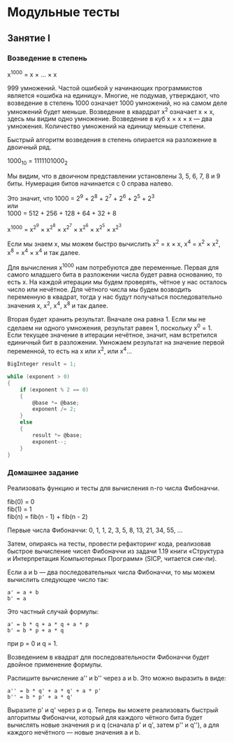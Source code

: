 # Модульные тесты

## Занятие I

### Возведение в степень

x<sup>1000</sup> = x &times; ... &times; x

999 умножений. Частой ошибкой у начинающих программистов является &laquo;ошибка на единицу&raquo;.
Многие, не подумав, утверждают, что возведение в степень 1000 означает 1000 умножений, но на самом деле
умножений будет меньше. Возведение в квардрат x<sup>2</sup> означает x &times; x, здесь мы видим одно
умножение. Возведение в куб x &times; x &times; x&nbsp;&mdash; два умножения. Количество умножений
на единицу меньше степени.

Быстрый алгоритм возведения в степень опирается на разложение в двоичный ряд.

1000<sub>10</sub> = 1111101000<sub>2</sub>

Мы видим, что в двоичном представлении установлены 3, 5, 6, 7, 8 и 9 биты. Нумерация битов начинается с 0 справа налево.

Это значит, что 1000 = 2<sup>9</sup> + 2<sup>8</sup> + 2<sup>7</sup> + 2<sup>6</sup> + 2<sup>5</sup> + 2<sup>3</sup><br />
или<br />
1000 = 512 + 256 + 128 + 64 + 32 + 8

x<sup>1000</sup> = x<sup>2<sup>9</sup></sup> &times; x<sup>2<sup>8</sup></sup> &times; x<sup>2<sup>7</sup></sup> &times; x<sup>2<sup>6</sup></sup> &times; x<sup>2<sup>5</sup></sup> &times; x<sup>2<sup>3</sup></sup>

Если мы знаем x, мы можем быстро вычислить x<sup>2</sup> = x &times; x,
x<sup>4</sup> = x<sup>2</sup> &times; x<sup>2</sup>, x<sup>8</sup> = x<sup>4</sup> &times; x<sup>4</sup> и так далее.

Для вычисления x<sup>1000</sup> нам потребуются две переменные. Первая для самого младшего бита в разложении числа
будет равна основанию, то есть x. На каждой итерации мы будем проверять, чётное у нас осталось число или
нечётное. Для чётного числа мы будем возводить переменную в квадрат, тогда у нас будут получаться последовательно
значения x, x<sup>2</sup>, x<sup>4</sup>, x<sup>8</sup> и так далее.

Вторая будет хранить результат. Вначале она равна 1. Если мы не сделаем ни одного умножения, результат равен 1,
поскольку x<sup>0</sup> = 1. Если текущее значение в итерации нечётное, значит, нам встретился единичный бит в разложении.
Умножаем результат на значение первой переменной, то есть на x или x<sup>2</sup>, или x<sup>4</sup>...

```c#
BigInteger result = 1;

while (exponent > 0)
{
    if (exponent % 2 == 0)
    {
        @base *= @base;
        exponent /= 2;
    }
    else
    {
        result *= @base;
        exponent--;
    }
}
```

### Домашнее задание

Реализовать функцию и тесты для вычисления n-го числа Фибоначчи.

fib(0) = 0<br />
fib(1) = 1<br />
fib(n) = fib(n - 1) + fib(n - 2)

Первые числа Фибоначчи: 0, 1, 1, 2, 3, 5, 8, 13, 21, 34, 55, ...

Затем, опираясь на тесты, провести рефакторинг кода, реализовав быстрое вычисление чисел Фибоначчи из задачи 1.19
книги &laquo;Структура и Интерпретация Компьютерных Программ&raquo; (SICP, читается _сик-пи_).

Если a и b&nbsp;&mdash; два последовательных числа Фибоначчи, то мы можем вычислить следующее число так:

```
a' = a + b
b' = a
```

Это частный случай формулы:
```
a' = b * q + a * q + a * p
b' = b * p + a * q
```
при p = 0 и q = 1.

Возведением в квадрат для последовательности Фибоначчи будет двойное применение формулы.

Распишите вычисление a'' и b'' через a и b. Это можно выразить в виде:
```
a'' = b * q' + a * q' + a * p'
b'' = b * p' + a * q'
```

Выразите p' и q' через p и q. Теперь вы можете реализовать быстрый алгоритмы Фибоначчи, который для каждого чётного
бита будет вычислять новые значения p и q (сначала p' и q', затем p'' и q''), а для каждого нечётного&nbsp;&mdash;
новые значения a и b.
